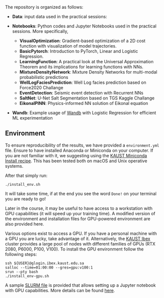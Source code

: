The repository is organized as follows:

- **Data**: input data used in the practical sessions:

- **Notebooks**: Python codes and Jupyter Notebooks used in the practical sessions. More specifically,

   - **VisualOptimization**: Gradient-based optimization of a 2D cost function with visualization of model trajectories.
   - **BasicPytorch**: Introduction to PyTorch, Linear and Logistic Regression.
   - **LearningFunction**: A practical look at the Universal Approximation Theorem and its implications for learning functions with NNs.
   - **MixtureDensityNetwork**: Mixture Density Networks for multi-modal probabilistic predictions
   - **WellLogFaciesPrediction**: Well Log facies prediction based on Force2020 Challange
   - **EventDetection**: Seismic event detection with Recurrent NNs
   - **SaltNet**: U-Net Salt Segmentation based on TGS Kaggle Challange
   - **EikonalPINN**: Physics-informed NN solution of Eikonal equation

- **Wandb**: Example usage of [Wandb](https://wandb.ai/site) with Logistic Regression for efficient ML experimentation

## Environment

To ensure reproducibility of the results, we have provided a `environment.yml` file. Ensure to have installed Anaconda or Miniconda on your computer. If you are not familiar with it, we suggesting using the [KAUST Miniconda Install recipe](https://github.com/kaust-rccl/ibex-miniconda-install). This has been tested both on macOS and Unix operative systems.

After that simply run:
```
./install_env.sh
```
It will take some time, if at the end you see the word `Done!` on your terminal you are ready to go!

Later in the course, it may be useful to have access to a workstation with GPU capabilities (it will speed up your training time).
A modified version of the environment and installation files for GPU-powered environment are also provided here.

Various options exist to access a GPU. If you have a personal machine with a GPU you are lucky, 
take advantage of it. Alternatively, the [KAUST Ibex](https://www.hpc.kaust.edu.sa/ibex) cluster provides a large pool of nodes with different 
families of GPUs (RTX 2080, P6000, P100, V100). To install the GPU environment follow the following steps:
```
ssh ${USER}@glogin.ibex.kaust.edu.sa
salloc --time=01:00:00 --gres=gpu:v100:1 
srun --pty bash
./install_env-gpu.sh
```

A sample [SLURM file](https://github.com/DIG-Kaust/MLgeoscience/blob/main/labs/jupyter_notebook_ibex.slurm) is provided 
that allows setting up a Jupyter notebook with GPU capabilities. More details can be found [here](https://kaust-supercomputing-lab.atlassian.net/wiki/spaces/Doc/pages/88080449/Interactive+computing+using+Jupyter+Notebooks+on+KSL+platforms). 
